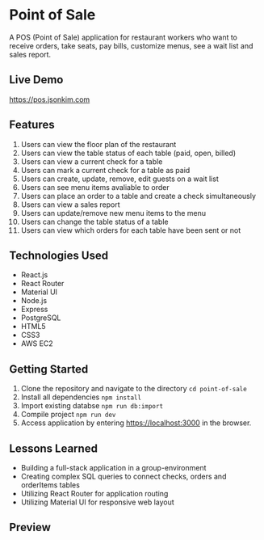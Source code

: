 # Point of Sale
A POS (Point of Sale) application for restaurant workers who want to receive orders, take seats, pay bills, customize menus, see a wait list and sales report.

## Live Demo
https://pos.jsonkim.com

## Features
1. Users can view the floor plan of the restaurant
2. Users can view the table status of each table (paid, open, billed)
3. Users can view a current check for a table
4. Users can mark a current check for a table as paid
5. Users can create, update, remove, edit guests on a wait list
6. Users can see menu items avaliable to order
7. Users can place an order to a table and create a check simultaneously
8. Users can view a sales report
9. Users can update/remove new menu items to the menu
10. Users can change the table status of a table
11. Users can view which orders for each table have been sent or not

## Technologies Used
* React.js
* React Router
* Material UI
* Node.js
* Express
* PostgreSQL
* HTML5
* CSS3
* AWS EC2

## Getting Started
1. Clone the repository and navigate to the directory
``` cd point-of-sale ```
3. Install all dependencies ``` npm install ```
4. Import existing databse ``` npm run db:import ```
5. Compile project ``` npm run dev ```
6. Access application by entering [https://localhost:3000](https://localhost:3000) in the browser.

## Lessons Learned
* Building a full-stack application in a group-environment
* Creating complex SQL queries to connect checks, orders and orderItems tables
* Utilizing React Router for application routing
* Utilizing Material UI for responsive web layout

## Preview

